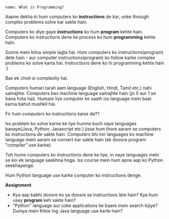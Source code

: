 ```ngMeta
name: What is Programming?
```

Aapne dekha ki hum computers ko **instructions** de kar, unke through complex problems solve kar sakte hain.

Computers ko diye gaye __instructions__ ko hum **program** kehte hain.
Computers ko instructions dene ke process ko hum **programming** kehte hain.

Sunne mein kitna simple lagta hai. Hum computers ko instructions(program) dete hain - aur computer instructions(program) ko follow karke complex problems ko solve karta hai.
Instructions dene ko hi programming kehte hain :)

Bas ek choti si complexity hai. 

Computers humari tarah aam language (English, Hindi, Tamil etc.) nahi samajhte. Computers bas machine language samajhte hain (jo 0 aur 1 se bana hota hai). Humare liye computer ke saath iss language mein baat karna bahut mushkil hai.

Fir hum computers ko instructions kaise de??

Iss problem ko solve karne ke liye humne kuch naye languages banaye(Java, Python, Javascript etc.) jisse hum thore aaram se computers ko instructions de sakte hain. Computers bhi inn languages ko machine language mein aaram se convert kar sakte hain (ek doosra program "compiler" use karke).

Toh hume computers ko instructions dene ke liye, in naye languages mein se koi ek language seekhna hoga. Iss course mein hum apne aap ko Python seekhayenge.

Hum Python language use karke computer ko instructions denge.

**Assignment**
- Kya aap kabhi doosre ko ya doosre se instructions lete hain? Kya hum usey __program__ keh sakte hain?
- "Python" language aur uske applications ke baare mein search kijiye? Duniya mein Kitne log Java language use karte hain?